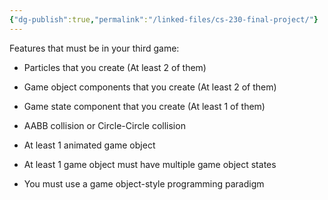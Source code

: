 ```yaml
---
{"dg-publish":true,"permalink":"/linked-files/cs-230-final-project/"}
---
```



Features that must be in your third game:

- Particles that you create (At least 2 of them)
    
- Game object components that you create (At least 2 of them)
    
- Game state component that you create (At least 1 of them)
    
- AABB collision or Circle-Circle collision
    
- At least 1 animated game object
    
- At least 1 game object must have multiple game object states
    
- You must use a game object-style programming paradigm